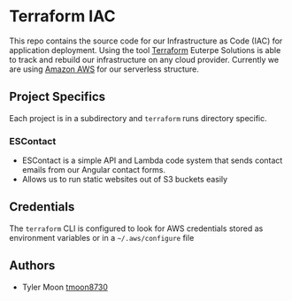 # Terraform IAC
This repo contains the source code for our Infrastructure as Code (IAC) for application deployment. 
Using the tool [Terraform](https://www.terraform.io/) Euterpe Solutions is able to track and rebuild
our infrastructure on any cloud provider. Currently we are using [Amazon AWS](https://aws.amazon.com/)
for our serverless structure.

## Project Specifics
Each project is in a subdirectory and `terraform` runs directory specific.

### ESContact
* ESContact is a simple API and Lambda code system that sends contact emails from our Angular contact forms.  
* Allows us to run static websites out of S3 buckets easily


## Credentials
The `terraform` CLI is configured to look for AWS credentials stored as environment variables or in a `~/.aws/configure` file

## Authors
* Tyler Moon [tmoon8730](https://www.github.com/tmoon8730)

